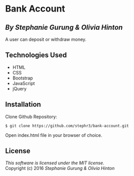 # Bank Account
## *By Stephanie Gurung & Olivia Hinton*

A user can deposit or withdraw money.

## Technologies Used

* HTML<br>
* CSS<br>
* Bootstrap<br>
* JavaScript<br>
* jQuery<br>

Installation
------------
Clone Github Repository:
```
$ git clone https://github.com/stephr3/bank-account.git
```
Open index.html file in your browser of choice.

License
-------
_This software is licensed under the MIT license._<br>
Copyright (c) 2016 *Stephanie Gurung & Olivia Hinton*
